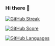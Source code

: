 <!---![whleucka's GitHub stats](https://github-readme-stats.vercel.app/api?username=whleucka&theme=dark&show_icons=true)-->

### Hi there 👋

[![GitHub Streak](https://streak-stats.demolab.com/?user=whleucka&theme=tokyonight)](#)

[![GitHub Score](https://github-readme-stats.vercel.app/api?username=whleucka&show_icons=true&theme=tokyonight)](#)

[![GitHub Languages](https://github-readme-stats.vercel.app/api/top-langs?username=whleucka&layout=compact&theme=tokyonight&langs_count=8)](#)



<!---
whleucka/whleucka is a ✨ special ✨ repository because its `README.md` (this file) appears on your GitHub profile.
You can click the Preview link to take a look at your changes.
--->
